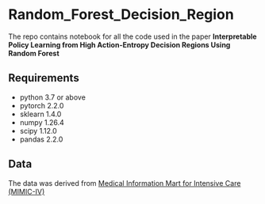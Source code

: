 # Random_Forest_Decision_Region

The repo contains notebook for all the code used in the paper **Interpretable Policy Learning from High Action-Entropy Decision Regions Using Random Forest**

## Requirements

- python 3.7 or above
- pytorch 2.2.0
- sklearn 1.4.0
- numpy 1.26.4
- scipy 1.12.0
- pandas 2.2.0

## Data

The data was derived from [Medical Information Mart for Intensive Care (MIMIC-IV)](https://physionet.org/content/mimiciv/2.2/)
